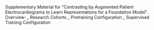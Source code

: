 Supplementary Material for "Contrasting by Augmented Patient Electrocardiograms to Learn Representations for a Foundation Model".
Overview:
_ Research Cohorts
_ Pretraining Configuration
_ Supervised Training Configuration

